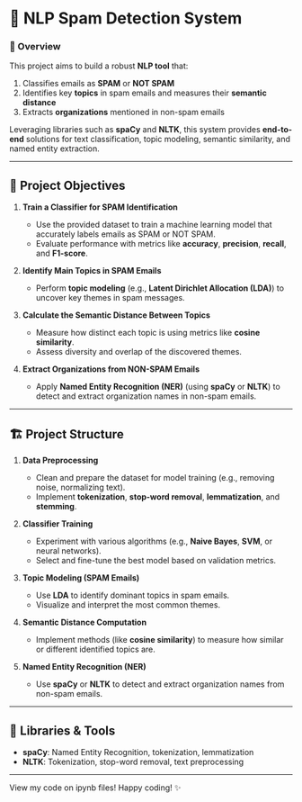 # 📧 NLP Spam Detection System

### 👋 Overview
This project aims to build a robust **NLP tool** that:
1. Classifies emails as **SPAM** or **NOT SPAM**  
2. Identifies key **topics** in spam emails and measures their **semantic distance**  
3. Extracts **organizations** mentioned in non-spam emails  

Leveraging libraries such as **spaCy** and **NLTK**, this system provides **end-to-end** solutions for text classification, topic modeling, semantic similarity, and named entity extraction.

---

## 🎯 Project Objectives

1. **Train a Classifier for SPAM Identification**  
   - Use the provided dataset to train a machine learning model that accurately labels emails as SPAM or NOT SPAM.  
   - Evaluate performance with metrics like **accuracy**, **precision**, **recall**, and **F1-score**.

2. **Identify Main Topics in SPAM Emails**  
   - Perform **topic modeling** (e.g., **Latent Dirichlet Allocation (LDA)**) to uncover key themes in spam messages.

3. **Calculate the Semantic Distance Between Topics**  
   - Measure how distinct each topic is using metrics like **cosine similarity**.  
   - Assess diversity and overlap of the discovered themes.

4. **Extract Organizations from NON-SPAM Emails**  
   - Apply **Named Entity Recognition (NER)** (using **spaCy** or **NLTK**) to detect and extract organization names in non-spam emails.

---

## 🏗️ Project Structure

1. **Data Preprocessing**  
   - Clean and prepare the dataset for model training (e.g., removing noise, normalizing text).  
   - Implement **tokenization**, **stop-word removal**, **lemmatization**, and **stemming**.

2. **Classifier Training**  
   - Experiment with various algorithms (e.g., **Naive Bayes**, **SVM**, or neural networks).  
   - Select and fine-tune the best model based on validation metrics.

3. **Topic Modeling (SPAM Emails)**  
   - Use **LDA** to identify dominant topics in spam emails.  
   - Visualize and interpret the most common themes.

4. **Semantic Distance Computation**  
   - Implement methods (like **cosine similarity**) to measure how similar or different identified topics are.

5. **Named Entity Recognition (NER)**  
   - Use **spaCy** or **NLTK** to detect and extract organization names from non-spam emails.

---

## 🔧 Libraries & Tools

- **spaCy**: Named Entity Recognition, tokenization, lemmatization  
- **NLTK**: Tokenization, stop-word removal, text preprocessing  

---

View my code on ipynb files! Happy coding! ✨

